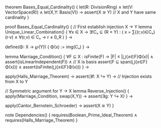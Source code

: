 theorem Bases_Equal_Cardinality() {
  let(R: DivisionRing) ∧
  let(V: VectorSpace(R)) ∧
  let(X,Y: Basis(V)) →
  assert(X ≅ Y)  // X and Y have same cardinality
}

proof Bases_Equal_Cardinality() {
  // First establish injection X → Y
  lemma Unique_Linear_Combination() {
    ∀x ∈ X →
    ∃!Cₓ ⊆ (R × Y) : (
      x = ∑{(r,v)∈Cₓ}(r·v) ∧
      ∀(r,v) ∈ Cₓ → r ≠ 0_R
    )
  } →

  define(Φ: X → ℘(Y)) {
    Φ(x) := img(Cₓ)
  } →

  lemma Marriage_Condition() {
    ∀F ⊆ X : isFinite(F) →
    |F| ≤ |⋃{x∈F}Φ(x)| ∧
    assert(isLinearIndependent(F)) ∧  // X is basis
    assert(F ⊆ span(⋃{x∈F}Φ(x))) ∧
    assert(isFinite(⋃{x∈F}Φ(x)))
  } →

  apply(Halls_Marriage_Theorem) →
  assert(∃f: X ↪ Y) →  // Injection exists from X to Y

  // Symmetric argument for Y → X
  lemma Reverse_Injection() {
    apply(Marriage_Condition, swap(X,Y)) →
    assert(∃g: Y ↪ X)
  } →

  apply(Cantor_Bernstein_Schroeder) →
  assert(X ≅ Y)
}

note Dependencies() {
  requires(Boolean_Prime_Ideal_Theorem) ∧
  requires(Halls_Marriage_Theorem)
}
